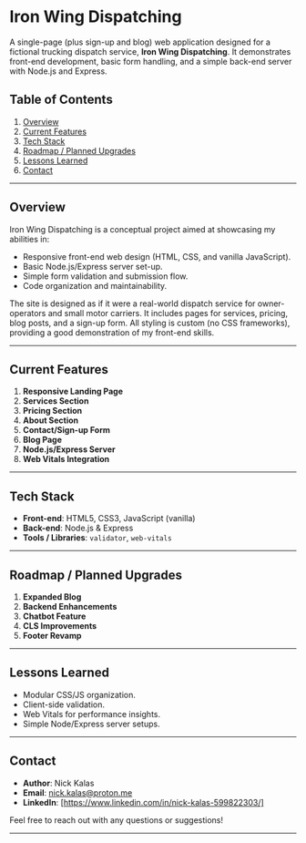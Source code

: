 # Iron Wing Dispatching

A single-page (plus sign-up and blog) web application designed for a fictional trucking dispatch service, **Iron Wing Dispatching**. It demonstrates front-end development, basic form handling, and a simple back-end server with Node.js and Express.

## Table of Contents
1. [Overview](#overview)  
2. [Current Features](#current-features)  
3. [Tech Stack](#tech-stack)  
4. [Roadmap / Planned Upgrades](#roadmap--planned-upgrades)  
5. [Lessons Learned](#lessons-learned)  
6. [Contact](#contact)  

---

## Overview
Iron Wing Dispatching is a conceptual project aimed at showcasing my abilities in:
- Responsive front-end web design (HTML, CSS, and vanilla JavaScript).
- Basic Node.js/Express server set-up.
- Simple form validation and submission flow.
- Code organization and maintainability.

The site is designed as if it were a real-world dispatch service for owner-operators and small motor carriers. It includes pages for services, pricing, blog posts, and a sign-up form. All styling is custom (no CSS frameworks), providing a good demonstration of my front-end skills.

---

## Current Features

1. **Responsive Landing Page**  
2. **Services Section**  
3. **Pricing Section**  
4. **About Section**  
5. **Contact/Sign-up Form**  
6. **Blog Page**  
7. **Node.js/Express Server**  
8. **Web Vitals Integration**

---

## Tech Stack
- **Front-end**: HTML5, CSS3, JavaScript (vanilla)  
- **Back-end**: Node.js & Express  
- **Tools / Libraries**: `validator`, `web-vitals`

---

## Roadmap / Planned Upgrades

1. **Expanded Blog**  
2. **Backend Enhancements**  
3. **Chatbot Feature**  
4. **CLS Improvements**  
5. **Footer Revamp**  

---

## Lessons Learned
- Modular CSS/JS organization.
- Client-side validation.
- Web Vitals for performance insights.
- Simple Node/Express server setups.

---

## Contact
- **Author**: Nick Kalas 
- **Email**: nick.kalas@proton.me  
- **LinkedIn**: [https://www.linkedin.com/in/nick-kalas-599822303/] 

Feel free to reach out with any questions or suggestions!

---
